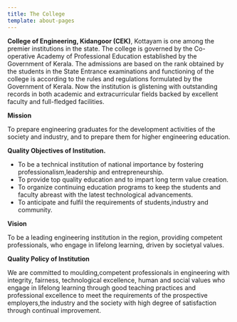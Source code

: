 ```yaml
---
title: The College
template: about-pages
---
```


**College of Engineering, Kidangoor (CEK)**, Kottayam is one among the premier institutions in the state. The college is governed by the Co-operative Academy of Professional Education established by the Government of Kerala. The admissions are based on the rank obtained by the students in the State Entrance examinations and functioning of the college is according to the rules and regulations formulated by the Government of Kerala. Now the institution is glistening with outstanding records in both academic and extracurricular fields backed by excellent faculty and full-fledged facilities.
<div class="row">
	<div class="col s12 m6">
		<p class="font-2"><b>Mission</b></p>
		<p>To prepare engineering graduates for the development activities of the society and industry, and to prepare them for higher engineering education.</p>
		<p class="font-2"><b>Quality Objectives of Institution.</b></p>
		<ul>
			<li>To be a technical institution of national importance by fostering professionalism,leadership and entrepreneurship.</li>
			<li>To provide top quality education and to impart long term value creation.</li>
			<li>To organize continuing education programs to keep the students and faculty abreast with the latest technological advancements.</li>
			<li>To anticipate and fulfil the requirements of students,industry and community.</li>
		</ul>
	</div>
	<div class="col s12 m6">
		<p class="font-2"><b>Vision</b></p>
		<p>To be a leading engineering institution in the region, providing competent professionals, who engage in lifelong learning, driven by societyal values.</p>
		<p class="font-2"><b>Quality Policy of Institution</b></p>
		<p>We are committed to moulding,competent professionals in engineering with integrity, fairness, technological excellence, human and social values who engage in lifelong learning through good teaching practices and professional excellence to meet the requirements of the prospective employers,the industry and the society with high degree of satisfaction through continual improvement.</p>
	</div>
</div>

